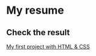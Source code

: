 # My resume
## Check the result
[My first project with HTML & CSS](https://vadzimdi.github.io/resume2.0/)
